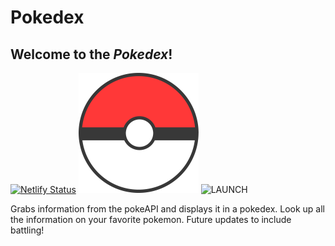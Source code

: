 # Pokedex

## Welcome to the _Pokedex_!

[![Netlify Status](https://api.netlify.com/api/v1/badges/0b30e640-e70b-49d7-8980-02cee4da9288/deploy-status)](https://app.netlify.com/sites/vigorous-chandrasekhar-8ced84/deploys)
![A Pokeball](./public/icon-192.png)
![LAUNCH](https://vigorous-chandrasekhar-8ced84.netlify.app/)

Grabs information from the pokeAPI and displays it in a pokedex. Look up all the information on your favorite pokemon. Future updates to include battling!
